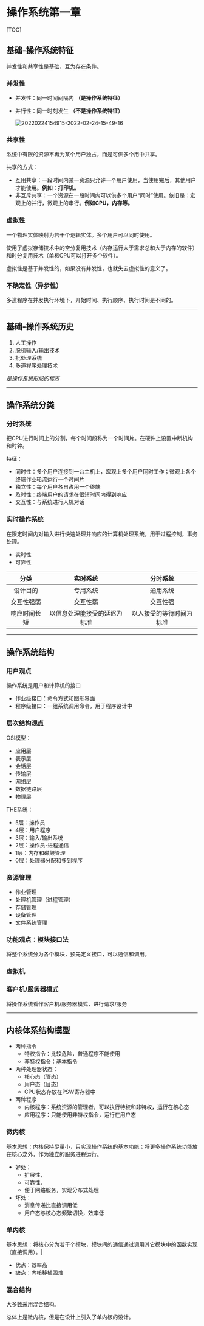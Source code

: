 # 操作系统第一章
[TOC]
## 基础-操作系统特征

并发性和共享性是基础，互为存在条件。

### 并发性

- 并发性：同一时间间隔内 **（是操作系统特征）**
- 并行性：同一时刻发生 **（不是操作系统特征）** 
  
  ![20220224154915-2022-02-24-15-49-16](http://lengyuewusheng-blog.oss-cn-beijing.aliyuncs.com/blog/20220224154915-2022-02-24-15-49-16.png)

### 共享性

系统中有限的资源不再为某个用户独占，而是可供多个用中共享。

共享的方式：

- 互用共享：一段时间内某一资源只允许一个用户使用，当使用完后，其他用户才能使用。**例如：打印机。**
- 非互斥共享：一个资源在一段时间内可以供多个用户“同时”使用。依旧是：宏观上的并行，微观上的串行。**例如CPU，内存等。**

### 虚拟性

一个物理实体映射为若干个逻辑实体。多个用户可以同时使用。

使用了虚拟存储技术中的空分复用技术（内存运行大于需求总和大于内存的软件）和时分复用技术（单核CPU可以打开多个软件）。

虚拟性是基于并发性的，如果没有并发性，也就失去虚拟性的意义了。

### 不确定性（异步性）

多道程序在并发执行环境下，开始时间、执行顺序、执行时间是不同的。

---
## 基础-操作系统历史

1. 人工操作
2. 脱机输入/输出技术
3. 批处理系统
4. 多道程序处理技术

*是操作系统形成的标志*

---
## 操作系统分类

### 分时系统

把CPU进行时间上的分割，每个时间段称为一个时间片。在硬件上设置中断机构和时钟。

特征：

- 同时性：多个用户连接到一台主机上，宏观上多个用户同时工作；微观上各个终端作业轮流运行一个时间片
- 独立性：每个用户各自占用一个终端
- 及时性：终端用户的请求在很短时间内得到响应
- 交互性：与系统进行人机对话

### 实时操作系统

在限定时间内对输入进行快速处理并响应的计算机处理系统，用于过程控制，事务处理。

- 实时性
- 可靠性

|     分类     |           实时系统           |         分时系统         |
| :----------: | :--------------------------: | :----------------------: |
|   设计目的   |           专用系统           |         通用系统         |
|  交互性强弱  |           交互性弱           |         交互性强         |
| 响应时间长短 | 以信息处理能接受的延迟为标准 | 以人接受的等待时间为标准 |

---
## 操作系统结构

### 用户观点

操作系统是用户和计算机的接口

- 作业级接口：命令方式和图形界面
- 程序级接口：一组系统调用命令，用于程序设计中

### 层次结构观点
OSI模型：
- 应用层
- 表示层
- 会话层
- 传输层
- 网络层
- 数据链路层
- 物理层

THE系统：
- 5层：操作员
- 4层：用户程序
- 3层：输入/输出系统
- 2层：操作员-进程通信
- 1层：内存和磁鼓管理
- 0层：处理器分配和多到程序

### 资源管理
- 作业管理
- 处理机管理（进程管理）
- 存储管理
- 设备管理
- 文件系统管理

### 功能观点：模块接口法

将整个系统分为各个模块，预先定义接口，可以通信和调用。

### 虚拟机

### 客户机/服务器模式

将操作系统看作客户机/服务器模式，进行请求/服务

---
## 内核体系结构模型

- 两种指令
  - 特权指令：比较危险，普通程序不能使用
  - 非特权指令：基本指令
- 两种处理器状态：
  - 核心态（管态）
  - 用户态（目态）
  - CPU状态存放在PSW寄存器中
- 两种程序
  - 内核程序：系统资源的管理者，可以执行特权和非特权，运行在核心态
  - 应用程序：只能使用非特权指令，运行在用户态

### 微内核

基本思想：内核保持尽量小，只实现操作系统的基本功能；将更多操作系统功能放在核心之外，作为独立的服务进程运行。

- 好处：
  - 扩展性，
  - 可靠性，
  - 便于网络服务，实现分布式处理
- 坏处：
  - 消息传递比直接调用低
  - 用户态与核心态频繁切换，效率低

### 单内核

基本思想：将核心分为若干个模块，模块间的通信通过调用其它模块中的函数实现（直接调用）。|

- 优点：效率高
- 缺点：内核移植困难

### 混合结构

大多数采用混合结构。

总体上是微内核，但是在设计上引入了单内核的设计。